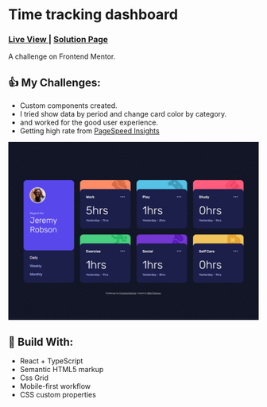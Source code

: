 <h1>Time tracking dashboard</h1>
<div>
  <h3>
    <a href="https://splendid-sopapillas-57ee77.netlify.app/"> Live View </a>
    <span> | </span>
    <a href="https://www.frontendmentor.io/solutions/time-tracking-dashboard-with-react-ts-njkwXa4usV"> Solution Page </a>
  </h3>
</div>
<div>
  A challenge on Frontend Mentor.
</div>

## 👍 My Challenges:

- Custom components created.
- I tried show data by period and change card color by category.
- and worked for the good user experience.
- Getting high rate from [PageSpeed Insights](https://pagespeed.web.dev/analysis/https-splendid-sopapillas-57ee77-netlify-app/dy4oseb2cc?form_factor=mobile)

![](./public/screenshot.jpg)

## 🎉 Build With:

- React + TypeScript
- Semantic HTML5 markup
- Css Grid
- Mobile-first workflow
- CSS custom properties

